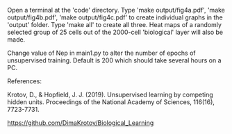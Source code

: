Open a terminal at the 'code' directory. Type 'make output/fig4a.pdf', 'make output/fig4b.pdf', 'make output/fig4c.pdf' to create individual graphs in the 'output' folder. Type 'make all' to create all three. Heat maps of a randomly selected group of 25 cells out of the 2000-cell 'biological' layer will also be made.

Change value of Nep in main1.py to alter the number of epochs of unsupervised training. Default is 200 which should take several hours on a PC.


References: 

Krotov, D., & Hopfield, J. J. (2019). Unsupervised learning by competing hidden units. Proceedings of the National Academy of Sciences, 116(16), 7723-7731.

https://github.com/DimaKrotov/Biological_Learning
